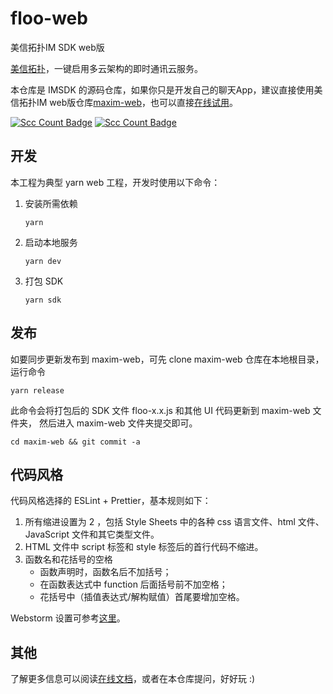 # floo-web 
美信拓扑IM SDK web版

[美信拓扑](https://www.maximtop.com/)，一键启用多云架构的即时通讯云服务。

本仓库是 IMSDK 的源码仓库，如果你只是开发自己的聊天App，建议直接使用美信拓扑IM web版仓库[maxim-web](https://github.com/maxim-top/maxim-web)，也可以直接[在线试用](https://chat.maximtop.com)。

[![Scc Count Badge](https://sloc.xyz/github/ericliang/floo-web/?category=total&avg-wage=1)](https://github.com/maxim-top/floo-web/) [![Scc Count Badge](https://sloc.xyz/github/ericliang/floo-web/?category=code&avg-wage=1)](https://github.com/maxim-top/floo-web/)

## 开发

本工程为典型 yarn web 工程，开发时使用以下命令：

1. 安装所需依赖
   ```
   yarn
   ```
2. 启动本地服务
   ```
   yarn dev
   ```
3. 打包 SDK
   ```
   yarn sdk
   ```

## 发布

如要同步更新发布到 maxim-web，可先 clone maxim-web 仓库在本地根目录，运行命令

```
yarn release
```

此命令会将打包后的 SDK 文件 floo-x.x.js 和其他 UI 代码更新到 maxim-web 文件夹，
然后进入 maxim-web 文件夹提交即可。

```
cd maxim-web && git commit -a
```

## 代码风格

代码风格选择的 ESLint + Prettier，基本规则如下：

1. 所有缩进设置为 2 ，包括 Style Sheets 中的各种 css 语言文件、html 文件、JavaScript 文件和其它类型文件。
2. HTML 文件中 script 标签和 style 标签后的首行代码不缩进。
3. 函数名和花括号的空格
   - 函数声明时，函数名后不加括号；
   - 在函数表达式中 function 后面括号前不加空格；
   - 花括号中（插值表达式/解构赋值）首尾要增加空格。

Webstorm 设置可参考[这里](https://www.wenyuanblog.com/blogs/webstorm-eslint-prettier-reformat-code.html)。

## 其他

了解更多信息可以阅读[在线文档](https://www.maximtop.com/docs/)，或者在本仓库提问，好好玩 :)

